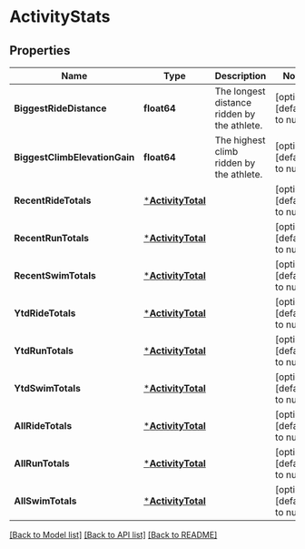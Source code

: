 # ActivityStats

## Properties
Name | Type | Description | Notes
------------ | ------------- | ------------- | -------------
**BiggestRideDistance** | **float64** | The longest distance ridden by the athlete. | [optional] [default to null]
**BiggestClimbElevationGain** | **float64** | The highest climb ridden by the athlete. | [optional] [default to null]
**RecentRideTotals** | [***ActivityTotal**](ActivityTotal.md) |  | [optional] [default to null]
**RecentRunTotals** | [***ActivityTotal**](ActivityTotal.md) |  | [optional] [default to null]
**RecentSwimTotals** | [***ActivityTotal**](ActivityTotal.md) |  | [optional] [default to null]
**YtdRideTotals** | [***ActivityTotal**](ActivityTotal.md) |  | [optional] [default to null]
**YtdRunTotals** | [***ActivityTotal**](ActivityTotal.md) |  | [optional] [default to null]
**YtdSwimTotals** | [***ActivityTotal**](ActivityTotal.md) |  | [optional] [default to null]
**AllRideTotals** | [***ActivityTotal**](ActivityTotal.md) |  | [optional] [default to null]
**AllRunTotals** | [***ActivityTotal**](ActivityTotal.md) |  | [optional] [default to null]
**AllSwimTotals** | [***ActivityTotal**](ActivityTotal.md) |  | [optional] [default to null]

[[Back to Model list]](../README.md#documentation-for-models) [[Back to API list]](../README.md#documentation-for-api-endpoints) [[Back to README]](../README.md)

